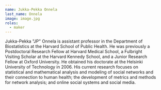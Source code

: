 ```yaml
---
name: Jukka-Pekka Onnela
last_name: Onnela
image: image.jpg
roles:
  - maker
---
```

Jukka-Pekka "JP" Onnela is assistant professor in the Department of Biostatistics at the Harvard School of Public Health. He was previously a Postdoctoral Research Fellow at Harvard Medical School, a Fulbright Visiting Scholar at the Harvard Kennedy School, and a Junior Research Fellow at Oxford University. He obtained his doctorate at the Helsinki University of Technology in 2006. His current research focuses on statistical and mathematical analysis and modeling of social networks and their connection to human health; the development of metrics and methods for network analysis; and online social systems and social media.
